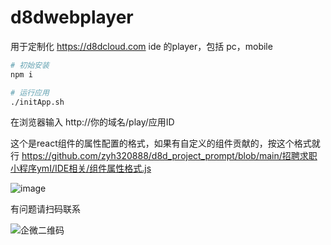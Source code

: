 # d8dwebplayer

用于定制化 https://d8dcloud.com ide 的player，包括 pc，mobile

```sh
# 初始安装
npm i

# 运行应用
./initApp.sh

```

在浏览器输入 
http://你的域名/play/应用ID



这个是react组件的属性配置的格式，如果有自定义的组件贡献的，按这个格式就行
https://github.com/zyh320888/d8d_project_prompt/blob/main/招聘求职小程序ymI/IDE相关/组件属性格式.js

![image](https://github.com/zyh320888/d8dwebplayer/assets/107449579/7617b82c-1eba-4f4c-973a-c88309d82254)


有问题请扫码联系

![企微二维码](https://d8doss.y2o.me/weworkqrcode.png)
